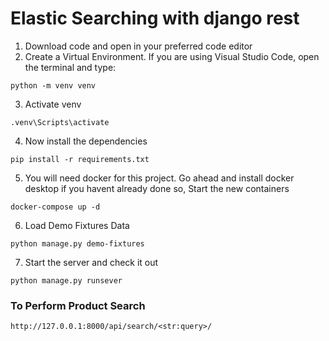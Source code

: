 # Elastic Searching with django rest

1. Download code and open in your preferred code editor
2. Create a Virtual Environment. If you are using Visual Studio Code, open the terminal and type:

```
python -m venv venv
```

3. Activate venv

```
.venv\Scripts\activate
```

4. Now install the dependencies

```
pip install -r requirements.txt
```

5. You will need docker for this project. Go ahead and install docker desktop if you havent already done so, Start the new containers

```
docker-compose up -d
```

6. Load Demo Fixtures Data

```
python manage.py demo-fixtures
```

7. Start the server and check it out

```
python manage.py runsever
```


### To Perform Product Search 
    http://127.0.0.1:8000/api/search/<str:query>/

    
